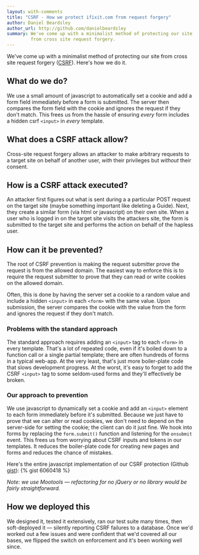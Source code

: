 ```yaml
---
layout: with-comments
title: "CSRF - How we protect ifixit.com from request forgery"
author: Daniel Beardsley
author_url: http://github.com/danielbeardsley
summary: We've come up with a minimalist method of protecting our site
         from cross site request forgery.
---
```


We've come up with a minimalist method of
protecting our site from cross site request forgery ([CSRF][csrf]).
Here's how we do it.

## What do we do?
We use a small amount of javascript
to automatically set a cookie and add a form field
immediately before a form is submitted.
The server then compares the form field with the cookie
and ignores the request if they don't match.
This frees us from the hassle of ensuring *every* form 
includes a hidden csrf `<input>` in *every* template.

## What does a CSRF attack allow?
Cross-site request forgery allows an attacker
to make arbitrary requests to a target site
on behalf of another user,
*with* their privileges but *without* their consent.

## How is a CSRF attack executed?
An attacker first figures out what is sent during a
a particular POST request on the target site
(maybe something important like deleting a Guide).
Next, they create a similar form (via html or javascript) on their own site.
When a user who is logged in on the target site visits the attackers site,
the form is submitted to the target site
and performs the action on behalf of the hapless user.

## How can it be prevented?
The root of CSRF prevention
is making the request submitter prove the request is from the allowed domain.
The easiest way to enforce this is to require the request submitter
to prove that they can read or write cookies on the allowed domain.

Often, this is done by having the server set a cookie to a random value
and include a hidden `<input>` in each `<form>` with the same value.
Upon submission, the server
compares the cookie with the value from the form
and ignores the request if they don't match.

### Problems with the standard approach
The standard approach requires
adding an `<input>` tag to each `<form>` in every template.
That's a lot of repeated code,
even if it's boiled down to a function call
or a single partial template;
there are often hundreds of forms in a typical web-app.
At the very least, that's just more boiler-plate code
that slows development progress.
At the worst, it's easy to forget to add the CSRF `<input>` tag
to some seldom-used forms and they'll effectively be broken.

### Our approach to prevention
We use javascript to dynamically set a cookie
and add an `<input>` element to each form
immediately before it's submitted.
Because we just have to prove that we can alter or read cookies,
we don't need to depend on the server-side for setting the cookie;
the client can do it just fine.
We hook into forms by replacing the `form.submit()` function
and listening for the `onsubmit` event.
This frees us from worrying about CSRF inputs and tokens in our templates.
It reduces the boiler-plate code for creating new pages and forms
and reduces the chance of mistakes.

Here's the entire javascript implementation of our CSRF protection (Github [gist][gist]):
{% gist 6060418 %}

*Note: we use Mootools &mdash; refactoring for no jQuery or no library would be
fairly straightforward.*

## How we deployed this
We designed it, tested it extensively, ran our test suite many times,
then soft-deployed it &mdash; silently reporting CSRF failures to a database.
Once we'd worked out a few issues
and were confident that we'd covered all our bases,
we flipped the switch on enforcement
and it's been working well since.

[csrf]:          http://en.wikipedia.org/wiki/CSRF
[gist]:          https://gist.github.com/danielbeardsley/6060418

